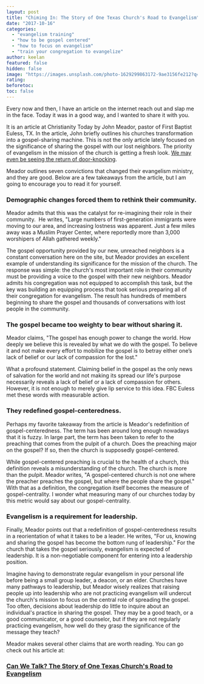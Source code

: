 ```yaml
---
layout: post
title: "Chiming In: The Story of One Texas Church's Road to Evangelism"
date: "2017-10-16"
categories: 
  - "evangelism training"
  - "how to be gospel centered"
  - "how to focus on evangelism"
  - "train your congregation to evangelize"
author: keelan
featured: false
hidden: false
image: "https://images.unsplash.com/photo-1629299863172-9ae3156fe212?q=80&w=2071&auto=format&fit=crop&ixlib=rb-4.0.3&ixid=M3wxMjA3fDB8MHxwaG90by1wYWdlfHx8fGVufDB8fHx8fA%3D%3D"
rating:
beforetoc:
toc: false
---
```


Every now and then, I have an article on the internet reach out and slap me in the face. Today it was in a good way, and I wanted to share it with you.

It is an article at Christianity Today by John Meador, pastor of First Baptist Euless, TX. In the article, John briefly outlines his churches transformation into a gospel-sharing machine. This is not the only article lately focused on the significance of sharing the gospel with our lost neighbors. The priority of evangelism in the mission of the church is getting a fresh look. [We may even be seeing the return of door-knocking](http://blog.keelancook.com/2017/09/is-door-knocking-making-a-comeback.html).

Meador outlines seven convictions that changed their evangelism ministry, and they are good. Below are a few takeaways from the article, but I am going to encourage you to read it for yourself.

### Demographic changes forced them to rethink their community.

Meador admits that this was the catalyst for re-imagining their role in their community.  He writes, "Large numbers of first-generation immigrants were moving to our area, and increasing lostness was apparent. Just a few miles away was a Muslim Prayer Center, where reportedly more than 3,000 worshipers of Allah gathered weekly."

The gospel opportunity provided by our new, unreached neighbors is a constant conversation here on the site, but Meador provides an excellent example of understanding its significance for the mission of the church. The response was simple: the church's most important role in their community must be providing a voice to the gospel with their new neighbors. Meador admits his congregation was not equipped to accomplish this task, but the key was building an equipping process that took serious preparing all of their congregation for evangelism. The result has hundreds of members beginning to share the gospel and thousands of conversations with lost people in the community.

### The gospel became too weighty to bear without sharing it.

Meador claims, "The gospel has enough power to change the world. How deeply we believe this is revealed by what we do with the gospel. To believe it and not make every effort to mobilize the gospel is to betray either one’s lack of belief or our lack of compassion for the lost."

What a profound statement. Claiming belief in the gospel as the only news of salvation for the world and not making its spread our life's purpose necessarily reveals a lack of belief or a lack of compassion for others. However, it is not enough to merely give lip service to this idea. FBC Euless met these words with measurable action.

### They redefined gospel-centeredness.

Perhaps my favorite takeaway from the article is Meador's redefinition of gospel-centeredness. The term has been around long enough nowadays that it is fuzzy. In large part, the term has been taken to refer to the preaching that comes from the pulpit of a church. Does the preaching major on the gospel? If so, then the church is supposedly gospel-centered.

While gospel-centered preaching is crucial to the health of a church, this definition reveals a misunderstanding of the church. The church is more than the pulpit. Meador writes, "A gospel-centered church is not one where the preacher preaches the gospel, but where the people share the gospel." With that as a definition, the congregation itself becomes the measure of gospel-centrality. I wonder what measuring many of our churches today by this metric would say about our gospel-centrality.

### Evangelism is a requirement for leadership.

Finally, Meador points out that a redefinition of gospel-centeredness results in a reorientation of what it takes to be a leader. He writes, "For us, knowing and sharing the gospel has become the bottom rung of leadership." For the church that takes the gospel seriously, evangelism is expected of leadership. It is a non-negotiable component for entering into a leadership position.

Imagine having to demonstrate regular evangelism in your personal life before being a small group leader, a deacon, or an elder. Churches have many pathways to leadership, but Meador wisely realizes that raising people up into leadership who are not practicing evangelism will undercut the church's mission to focus on the central role of spreading the gospel. Too often, decisions about leadership do little to inquire about an individual's practice in sharing the gospel. They may be a good teach, or a good communicator, or a good counselor, but if they are not regularly practicing evangelism, how well do they grasp the significance of the message they teach?

Meador makes several other claims that are worth reading. You can go check out his article at:

### [Can We Talk? The Story of One Texas Church's Road to Evangelism](http://www.christianitytoday.com/edstetzer/2017/october/can-we-talk-story-of-one-texas-churchs-road-to-evangelism.html)
